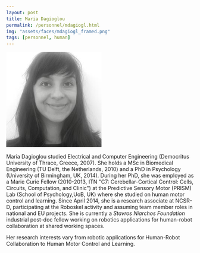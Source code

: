 ```yaml
---
layout: post
title: Maria Dagioglou
permalink: /personnel/mdagiogl.html
img: "assets/faces/mdagiogl_framed.png"
tags: [personnel, human]
---
```


![Inside post photo](/assets/faces/mdagiogl.jpeg)


Maria Dagioglou studied Electrical and Computer Engineering
(Democritus University of Thrace, Greece, 2007).
She holds a MSc in Biomedical Engineering (TU Delft, the Netherlands,
2010) and a PhD in Psychology (University of Birmingham, UK, 2014).
During her PhD, she was employed as a Marie Curie Fellow (2010-2013,
ITN "C7: Cerebellar-Cortical Control: Cells, Circuits, Computation,
and Clinic") at the Predictive Sensory Motor (PRISM) Lab (School of
Psychology,UoB, UK) where she studied on human motor control and
learning. Since April 2014, she is a research associate at NCSR-D,
participating at the Roboskel activity and assuming team member roles
in national and EU projects. She is currently a
_Stavros Niarchos Foundation_ industrial post-doc fellow working on
robotics applications for human-robot collaboration at shared working
spaces.

Her research interests vary from robotic applications for 
Human-Robot Collaboration to Human Motor Control and Learning.

<a href="https://github.com/mdagiogl" title="Follow her on GitHub" target="_blank">
  <span class="fa-stack fa-lg"><i class="fa fa-github fa-stack-1x"></i></span>
<a href="https://bitbucket.com/mdagiogl" title="Follow her on Bitbucket" target="_blank">
  <span class="fa-stack fa-lg"><i class="fa fa-bitbucket fa-stack-1x"></i></span>
<a href="https://gr.linkedin.com/in/mariadagioglou" title="Follow her on LinkedIn" target="_blank">
  <span class="fa-stack fa-lg"><i class="fa fa-linkedin fa-stack-1x"></i></span></a>
